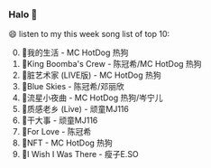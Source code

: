 

### Halo 👋

😄 listen to my this week song list of top 10:

0. 🌈我的生活 - MC HotDog 热狗
1. 🌈King Boomba's Crew - 陈冠希/MC HotDog 热狗
2. 🌈脏艺术家 (LIVE版) - MC HotDog 热狗
3. 🌈Blue Skies - 陈冠希/邓丽欣
4. 🌈流星小夜曲 - MC HotDog 热狗/岑宁儿
5. 🌈质感老乡 (Live) - 顽童MJ116
6. 🌈干大事 - 顽童MJ116
7. 🌈For Love - 陈冠希
8. 🌈NFT - MC HotDog 热狗
9. 🌈I Wish I Was There - 瘦子E.SO

